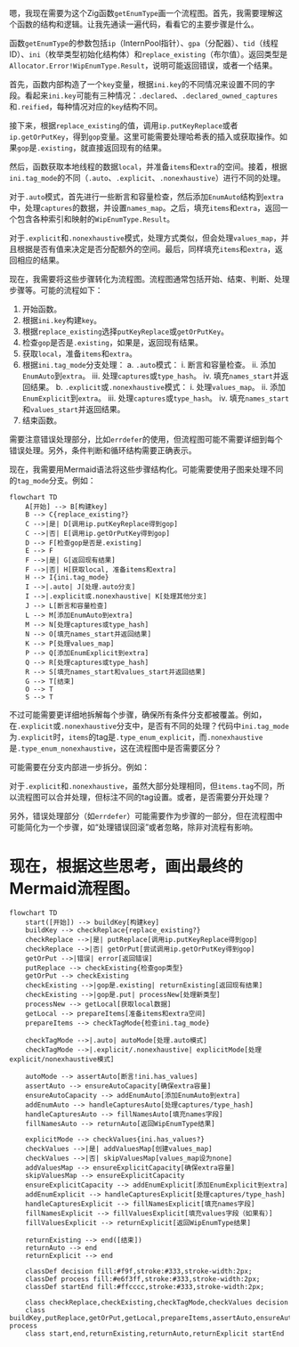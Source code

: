 嗯，我现在需要为这个Zig函数`getEnumType`画一个流程图。首先，我需要理解这个函数的结构和逻辑。让我先通读一遍代码，看看它的主要步骤是什么。

函数`getEnumType`的参数包括`ip`（InternPool指针）、`gpa`（分配器）、`tid`（线程ID）、`ini`（枚举类型初始化结构体）和`replace_existing`（布尔值）。返回类型是`Allocator.Error!WipEnumType.Result`，说明可能返回错误，或者一个结果。

首先，函数内部构造了一个`key`变量，根据`ini.key`的不同情况来设置不同的字段。看起来`ini.key`可能有三种情况：`.declared`、`.declared_owned_captures`和`.reified`，每种情况对应的`key`结构不同。

接下来，根据`replace_existing`的值，调用`ip.putKeyReplace`或者`ip.getOrPutKey`，得到`gop`变量。这里可能需要处理哈希表的插入或获取操作。如果`gop`是`.existing`，就直接返回现有的结果。

然后，函数获取本地线程的数据`local`，并准备`items`和`extra`的空间。接着，根据`ini.tag_mode`的不同（`.auto`、`.explicit`、`.nonexhaustive`）进行不同的处理。

对于`.auto`模式，首先进行一些断言和容量检查，然后添加`EnumAuto`结构到`extra`中，处理`captures`的数据，并设置`names_map`。之后，填充`items`和`extra`，返回一个包含各种索引和映射的`WipEnumType.Result`。

对于`.explicit`和`.nonexhaustive`模式，处理方式类似，但会处理`values_map`，并且根据是否有值来决定是否分配额外的空间。最后，同样填充`items`和`extra`，返回相应的结果。

现在，我需要将这些步骤转化为流程图。流程图通常包括开始、结束、判断、处理步骤等。可能的流程如下：

1. 开始函数。
2. 根据`ini.key`构建`key`。
3. 根据`replace_existing`选择`putKeyReplace`或`getOrPutKey`。
4. 检查`gop`是否是`.existing`，如果是，返回现有结果。
5. 获取`local`，准备`items`和`extra`。
6. 根据`ini.tag_mode`分支处理：
   a. `.auto`模式：
      i. 断言和容量检查。
      ii. 添加`EnumAuto`到`extra`。
      iii. 处理`captures`或`type_hash`。
      iv. 填充`names_start`并返回结果。
   b. `.explicit`或`.nonexhaustive`模式：
      i. 处理`values_map`。
      ii. 添加`EnumExplicit`到`extra`。
      iii. 处理`captures`或`type_hash`。
      iv. 填充`names_start`和`values_start`并返回结果。
7. 结束函数。

需要注意错误处理部分，比如`errdefer`的使用，但流程图可能不需要详细到每个错误处理。另外，条件判断和循环结构需要正确表示。

现在，我需要用Mermaid语法将这些步骤结构化。可能需要使用子图来处理不同的`tag_mode`分支。例如：

```mermaid
flowchart TD
    A[开始] --> B[构建key]
    B --> C{replace_existing?}
    C -->|是| D[调用ip.putKeyReplace得到gop]
    C -->|否| E[调用ip.getOrPutKey得到gop]
    D --> F[检查gop是否是.existing]
    E --> F
    F -->|是| G[返回现有结果]
    F -->|否| H[获取local, 准备items和extra]
    H --> I{ini.tag_mode}
    I -->|.auto| J[处理.auto分支]
    I -->|.explicit或.nonexhaustive| K[处理其他分支]
    J --> L[断言和容量检查]
    L --> M[添加EnumAuto到extra]
    M --> N[处理captures或type_hash]
    N --> O[填充names_start并返回结果]
    K --> P[处理values_map]
    P --> Q[添加EnumExplicit到extra]
    Q --> R[处理captures或type_hash]
    R --> S[填充names_start和values_start并返回结果]
    G --> T[结束]
    O --> T
    S --> T
```

不过可能需要更详细地拆解每个步骤，确保所有条件分支都被覆盖。例如，在`.explicit`或`.nonexhaustive`分支中，是否有不同的处理？代码中`ini.tag_mode`为`.explicit`时，`items`的tag是`.type_enum_explicit`，而`.nonexhaustive`是`.type_enum_nonexhaustive`，这在流程图中是否需要区分？

可能需要在分支内部进一步拆分。例如：

对于`.explicit`和`.nonexhaustive`，虽然大部分处理相同，但`items.tag`不同，所以流程图可以合并处理，但标注不同的tag设置。或者，是否需要分开处理？

另外，错误处理部分（如`errdefer`）可能需要作为步骤的一部分，但在流程图中可能简化为一个步骤，如“处理错误回滚”或者忽略，除非对流程有影响。

现在，根据这些思考，画出最终的Mermaid流程图。
================================================
```mermaid
flowchart TD
    start([开始]) --> buildKey[构建key]
    buildKey --> checkReplace{replace_existing?}
    checkReplace -->|是| putReplace[调用ip.putKeyReplace得到gop]
    checkReplace -->|否| getOrPut[尝试调用ip.getOrPutKey得到gop]
    getOrPut -->|错误| error[返回错误]
    putReplace --> checkExisting{检查gop类型}
    getOrPut --> checkExisting
    checkExisting -->|gop是.existing| returnExisting[返回现有结果]
    checkExisting -->|gop是.put| processNew[处理新类型]
    processNew --> getLocal[获取local数据]
    getLocal --> prepareItems[准备items和extra空间]
    prepareItems --> checkTagMode{检查ini.tag_mode}
    
    checkTagMode -->|.auto| autoMode[处理.auto模式]
    checkTagMode -->|.explicit/.nonexhaustive| explicitMode[处理explicit/nonexhaustive模式]
    
    autoMode --> assertAuto[断言!ini.has_values]
    assertAuto --> ensureAutoCapacity[确保extra容量]
    ensureAutoCapacity --> addEnumAuto[添加EnumAuto到extra]
    addEnumAuto --> handleCapturesAuto[处理captures/type_hash]
    handleCapturesAuto --> fillNamesAuto[填充names字段]
    fillNamesAuto --> returnAuto[返回WipEnumType结果]
    
    explicitMode --> checkValues{ini.has_values?}
    checkValues -->|是| addValuesMap[创建values_map]
    checkValues -->|否| skipValuesMap[values_map设为none]
    addValuesMap --> ensureExplicitCapacity[确保extra容量]
    skipValuesMap --> ensureExplicitCapacity
    ensureExplicitCapacity --> addEnumExplicit[添加EnumExplicit到extra]
    addEnumExplicit --> handleCapturesExplicit[处理captures/type_hash]
    handleCapturesExplicit --> fillNamesExplicit[填充names字段]
    fillNamesExplicit --> fillValuesExplicit[填充values字段（如果有）]
    fillValuesExplicit --> returnExplicit[返回WipEnumType结果]
    
    returnExisting --> end([结束])
    returnAuto --> end
    returnExplicit --> end
    
    classDef decision fill:#f9f,stroke:#333,stroke-width:2px;
    classDef process fill:#e6f3ff,stroke:#333,stroke-width:2px;
    classDef startEnd fill:#ffcccc,stroke:#333,stroke-width:2px;
    
    class checkReplace,checkExisting,checkTagMode,checkValues decision
    class buildKey,putReplace,getOrPut,getLocal,prepareItems,assertAuto,ensureAutoCapacity,addEnumAuto,handleCapturesAuto,fillNamesAuto,addValuesMap,ensureExplicitCapacity,addEnumExplicit,handleCapturesExplicit,fillNamesExplicit,fillValuesExplicit process
    class start,end,returnExisting,returnAuto,returnExplicit startEnd
```